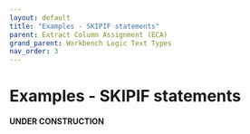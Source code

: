 ```yaml
---
layout: default
title: "Examples - SKIPIF statements"
parent: Extract Column Assignment (ECA)
grand_parent: Workbench Logic Text Types
nav_order: 3
---
```


# Examples - SKIPIF statements

**UNDER CONSTRUCTION**
